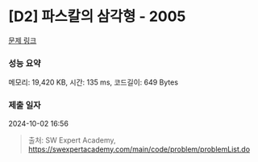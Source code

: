 # [D2] 파스칼의 삼각형 - 2005 

[문제 링크](https://swexpertacademy.com/main/code/problem/problemDetail.do?contestProbId=AV5P0-h6Ak4DFAUq) 

### 성능 요약

메모리: 19,420 KB, 시간: 135 ms, 코드길이: 649 Bytes

### 제출 일자

2024-10-02 16:56



> 출처: SW Expert Academy, https://swexpertacademy.com/main/code/problem/problemList.do